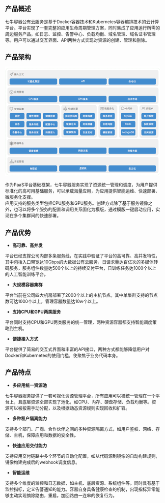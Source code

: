 ## 产品概述

七牛容器公有云服务是基于Docker容器技术和Kubernetes容器编排技术的云计算平台。平台实现了一套完整的应用生命周期管理方案，同时集成了应用运行所需的周边服务产品，如日志、监控、告警中心、负载均衡、域名管理、域名证书管理等。用户可以通过交互界面、API两种方式实现对资源的创建、管理和删除。    

## 产品架构

![产品架构](_figures/introduction/product-architecture.png)

作为PaaS平台基础框架，七牛容器服务实现了资源统一管理和调度，为用户提供标准化的高可用基础服务，可以承载海量应用，为应用提供智能运维、快速部署、微服务化支撑。    
应用支持的服务类型包括CPU服务和GPU服务。创建方式除了基于服务镜像之外，也可以将多个服务的配置和调用关系固化为模版，通过模版一键启动应用，实现在多个集群间的快速部署。

## 产品优势

* **高可靠、高并发**

平台已经支撑公司内部多条服务线，在实践中验证了平台的高可靠、高并发特性，其中包括入口带宽达10Gbps的大数据公有云服务，日请求量达百亿次的多媒体转码服务，服务组件数量达500个以上的持续交付平台，日训练任务达1000个以上的人工智能训练平台。

* **大规模容器集群**

平台当前在公司四大机房部署了2000个以上的主机节点。其中单集群支持的节点数可达1000个以上，管理容器数量达10w个以上。

* **支持CPU和GPU两类服务**

平台同时支持CPU和GPU两类服务的统一管理，两种资源容器都支持智能调度策略到主机。

* **便捷接入方式**

平台提供了简易的交互式界面和丰富的API接口，两种方式都能够降低用户对Docker和Kubernetes的使用门槛，使聚焦于业务代码本身。

## 产品特点

* **多应用统一资源池**

七牛容器服务提供了一套可视化资源管理平台，所有应用可以被统一管理在一个平台上，且底层资源全部实现了池化，如CPU、内存、硬盘存储、负载均衡等。资源可以被按需手动分配，以及根据动态资源规则实现回收和扩容。

* **多种租户隔离能力**

支持多个部门、厂商、合作伙伴之间的多种资源隔离方式，如用户鉴权、网络、存储、主机，保障应用和数据的安全性。

* **快速应用交付能力**

支持应用交付链路中多个环节的自动化配置，如从代码源到镜像的自动构建规则，镜像构建完成后的webhook调度信息。

* **智能运维**

支持多个维度的监控和日志数据，如主机、底层资源、系统组件等。同时具有基于监控指标，定义告警通知的能力。容器自身具备健康检查的机制，出现指标异常能够主动实现摘除路由，重启，加回路由一连串的恢复行为。